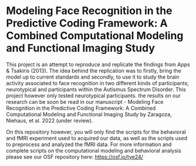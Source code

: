 # Modeling Face Recognition in the Predictive Coding Framework: A Combined Computational Modeling and Functional Imaging Study 
This project is an attempt to reproduce and replicate the findings from Apps & Tsakiris (2013). The idea behind the replication was to firstly, bring the model up to current standards and secondly, to use it to study the brain activity associated to face recognition in two different kinds of participants; neurotypical and participants within the Autismus Spectrum Disorder. This project however only tested neurotypical participants.
the results on our research can be soon be read in our manuscript - Modeling Face Recognition in the Predictive Coding Framework: A Combined Computational Modeling and Functional Imaging Study by Zaragoza, Niehaus, et al. 2022 (under review). 

On this repository however, you will only find the scripts for the behavioral and fMRI experiment used to acquired our data, as well as the scripts used to preprocess and analyzed the fMRI data. For more information and complete scripts on the computational modeling and behavioral analysis please see our OSF repository here: https://osf.io/tye24/
